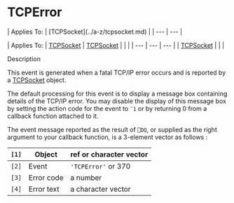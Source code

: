 




<h1 class="heading"><span class="name">TCPError</span></h1>
| Applies To: | [TCPSocket](../a-z/tcpsocket.md) |
| --- | ---  |

| Applies To: | [TCPSocket](../a-z/tcpsocket.md) | [TCPSocket](../a-z/tcpsocket.md) |  |  |
| --- | --- | ---  |
| [TCPSocket](../a-z/tcpsocket.md) |  |  |


Description


This event is generated when a fatal TCP/IP error occurs and is reported by a [TCPSocket](../a-z/tcpsocket.md) object.


The default processing for this event is to display a message box containing details of the TCP/IP error. You may disable the display of this message box by setting the action code for the event to `¯1` or by returning 0 from a callback function attached to it.


The event message reported as the result of `⎕DQ`, or supplied as the right argument to your callback function, is a 3-element vector as follows :

| `[1]` | Object | ref or character vector |
| --- | --- | ---  |
| `[2]` | Event | `'TCPError'` or 370 |
| `[3]` | Error code | a number |
| `[4]` | Error text | a character vector |



